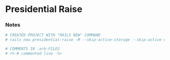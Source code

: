 # Presidential Raise

### Notes
```ruby
# CREATED PROJECT WITH "RAILS NEW" COMMAND
# rails new presidential-raise -M --skip-active-storage --skip-active-record

# COMMENTS IN .erb-FILES
# <%-# commented line -%>
```
